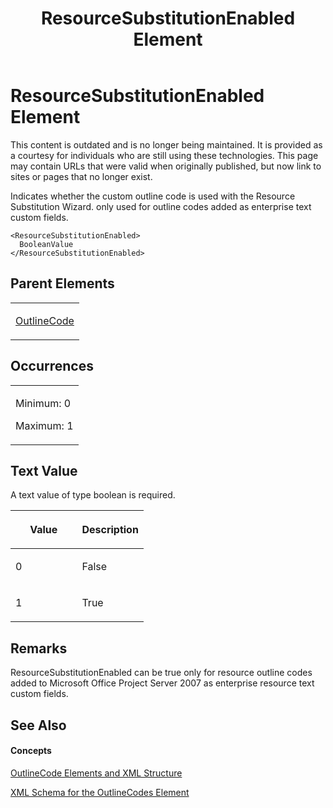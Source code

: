 ﻿---
title: ResourceSubstitutionEnabled Element
TOCTitle: ResourceSubstitutionEnabled Element
ms:assetid: 268bba0c-25fe-4d1b-b68f-87388ad411fa
ms:mtpsurl: https://msdn.microsoft.com/en-us/library/Bb968443(v=office.12)
ms:contentKeyID: 13188136
ms.date: 05/05/2014
mtps_version: v=office.12
f1_keywords:
- ResourceSubstitutionEnabled element
---

# ResourceSubstitutionEnabled Element

This content is outdated and is no longer being maintained. It is provided as a courtesy for individuals who are still using these technologies. This page may contain URLs that were valid when originally published, but now link to sites or pages that no longer exist.

Indicates whether the custom outline code is used with the Resource Substitution Wizard. only used for outline codes added as enterprise text custom fields.

    <ResourceSubstitutionEnabled>
      BooleanValue
    </ResourceSubstitutionEnabled>

## Parent Elements

<table>
<colgroup>
<col style="width: 100%" />
</colgroup>
<tbody>
<tr class="odd">
<td><p><a href="bb968410(v=office.12).md">OutlineCode</a></p></td>
</tr>
</tbody>
</table>

## Occurrences

<table>
<colgroup>
<col style="width: 100%" />
</colgroup>
<tbody>
<tr class="odd">
<td><p>Minimum: 0</p>
<p>Maximum: 1</p></td>
</tr>
</tbody>
</table>

## Text Value

A text value of type boolean is required.

<table>
<colgroup>
<col style="width: 50%" />
<col style="width: 50%" />
</colgroup>
<thead>
<tr class="header">
<th><p>Value</p></th>
<th><p>Description</p></th>
</tr>
</thead>
<tbody>
<tr class="odd">
<td><p>0</p></td>
<td><p>False</p></td>
</tr>
<tr class="even">
<td><p>1</p></td>
<td><p>True</p></td>
</tr>
</tbody>
</table>

## Remarks

ResourceSubstitutionEnabled can be true only for resource outline codes added to Microsoft Office Project Server 2007 as enterprise resource text custom fields.

## See Also

#### Concepts

[OutlineCode Elements and XML Structure](bb968596\(v=office.12\).md)

[XML Schema for the OutlineCodes Element](bb968584\(v=office.12\).md)

